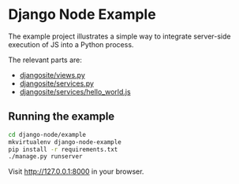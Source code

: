 Django Node Example
===================

The example project illustrates a simple way to integrate server-side
execution of JS into a Python process.

The relevant parts are:
- [djangosite/views.py](djangosite/views.py)
- [djangosite/services.py](djangosite/services.py)
- [djangosite/services/hello_world.js](djangosite/services/hello_world.js)

Running the example
-------------------

```bash
cd django-node/example
mkvirtualenv django-node-example
pip install -r requirements.txt
./manage.py runserver
```

Visit http://127.0.0.1:8000 in your browser.
